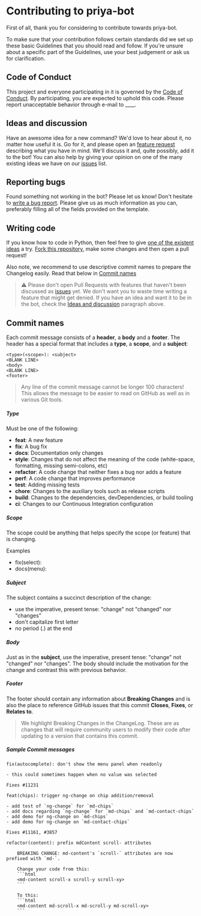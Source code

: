 [coc]: https://github.com/chinnupavan/priya-bot/blob/main/.github/CODE_OF_CONDUCT.md
[discussion]: https://github.com/chinnupavan/priya-bot/discussions
[bug]: https://github.com/chinnupavan/priya-bot/issues/new?template=bug_report.md
[feature]: https://github.com/chinnupavan/priya-bot/issues/new?template=feature_request.md
[issues]: https://github.com/chinnupavan/priya-bot/issues/
[featureReqs]: https://github.com/chinnupavan/priya-bot/issues?q=is%3Aissue+is%3Aopen+label%3A%22Type%3A+enhancement%22
[issue]: https://github.com/chinnupavan/priya-bot/issues/new
[Discord]: https://dsc.gg/welcome-bot-guild
[fork]: https://github.com/chinnupavan/priya-bot/fork

# Contributing to priya-bot

First of all, thank you for considering to contribute towards priya-bot.

To make sure that your contribution follows certain standards did we set up these basic Guidelines that you should read and follow.
If you're unsure about a specific part of the Guidelines, use your best judgement or ask us for clarification.

## Code of Conduct

This project and everyone participating in it is governed by the [Code of Conduct][coc].
By participating, you are expected to uphold this code. Please report unacceptable behavior through e-mail to ____.

## Ideas and discussion

Have an awesome idea for a new command?
We'd love to hear about it, no matter how useful it is.
Go for it, and please open an [feature request][feature] describing what you have in mind.
We'll discuss it and, quite possibly, add it to the bot!
You can also help by giving your opinion on one of the many existing ideas we have on our [issues] list.

## Reporting bugs

Found something not working in the bot?
Please let us know! Don't hesitate to [write a bug report][bug].
Please give us as much information as you can, preferably filling all of the fields provided on the template.

## Writing code

If you know how to code in Python, then feel free to give [one of the existent ideas][featureReqs] a try.
[Fork this repository][fork], make some changes and then open a pull request!

Also note, we recommend to use descriptive commit names to prepare the Changelog easily.
Read that below in [Commit names](#commit-names)

> ⚠ Please don't open Pull Requests with features that haven't been discussed as [issues][featureReqs] yet.
> We don't want you to waste time writing a feature that might get denied.
> If you have an idea and want it to be in the bot, check the [Ideas and discussion](#ideas-and-dicussion) paragraph above.

<!--Below lines took from https://github.com/angular/material/blob/master/.github/CONTRIBUTING.md#-commit-message-format-->

## Commit names

Each commit message consists of a **header**, a **body** and a **footer**. The header has a special
format that includes a **type**, a **scope**, and a **subject**:

```
<type>(<scope>): <subject>
<BLANK LINE>
<body>
<BLANK LINE>
<footer>
```

> Any line of the commit message cannot be longer 100 characters!<br/>
  This allows the message to be easier to read on GitHub as well as in various Git tools.

##### Type

Must be one of the following:

* **feat**: A new feature
* **fix**: A bug fix
* **docs**: Documentation only changes
* **style**: Changes that do not affect the meaning of the code (white-space, formatting, missing
  semi-colons, etc)
* **refactor**: A code change that neither fixes a bug nor adds a feature
* **perf**: A code change that improves performance
* **test**: Adding missing tests
* **chore**: Changes to the auxiliary tools such as release scripts
* **build**: Changes to the dependencies, devDependencies, or build tooling
* **ci**: Changes to our Continuous Integration configuration

##### Scope

The scope could be anything that helps specify the scope (or feature) that is changing.

Examples
- fix(select): 
- docs(menu): 

##### Subject

The subject contains a succinct description of the change:

* use the imperative, present tense: "change" not "changed" nor "changes"
* don't capitalize first letter
* no period (.) at the end

##### Body

Just as in the **subject**, use the imperative, present tense: "change" not "changed" nor "changes".
The body should include the motivation for the change and contrast this with previous behavior.

##### Footer

The footer should contain any information about **Breaking Changes** and is also the place to
reference GitHub issues that this commit **Closes**, **Fixes**, or **Relates to**.

> We highlight Breaking Changes in the ChangeLog. These are as changes that will require
  community users to modify their code after updating to a version that contains this commit.

##### Sample Commit messages

```text
fix(autocomplete): don't show the menu panel when readonly

- this could sometimes happen when no value was selected

Fixes #11231
```

```text
feat(chips): trigger ng-change on chip addition/removal

- add test of `ng-change` for `md-chips`
- add docs regarding `ng-change` for `md-chips` and `md-contact-chips`
- add demo for ng-change on `md-chips`
- add demo for ng-change on `md-contact-chips`

Fixes #11161, #3857
```

```text
refactor(content): prefix mdContent scroll- attributes

    BREAKING CHANGE: md-content's `scroll-` attributes are now prefixed with `md-`.

    Change your code from this:
    ```html
    <md-content scroll-x scroll-y scroll-xy>
    ```

    To this:
    ```html
    <md-content md-scroll-x md-scroll-y md-scroll-xy>
    ```
```
